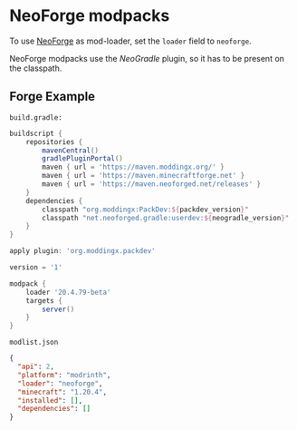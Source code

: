 # NeoForge modpacks

To use [NeoForge](https://projects.neoforged.net/neoforged/neoforge) as mod-loader, set the `loader` field to `neoforge`.

NeoForge modpacks use the *NeoGradle* plugin, so it has to be present on the classpath.

## Forge Example

`build.gradle:`

```gradle
buildscript {
    repositories {
        mavenCentral()
        gradlePluginPortal()
        maven { url = 'https://maven.moddingx.org/' }
        maven { url = 'https://maven.minecraftforge.net' }
        maven { url = 'https://maven.neoforged.net/releases' }
    }
    dependencies {
        classpath "org.moddingx:PackDev:${packdev_version}"
        classpath "net.neoforged.gradle:userdev:${neogradle_version}"
    }
}

apply plugin: 'org.moddingx.packdev'

version = '1'

modpack {
    loader '20.4.79-beta'
    targets {
        server()
    }
}
```

`modlist.json`

```json
{
  "api": 2,
  "platform": "modrinth",
  "loader": "neoforge",
  "minecraft": "1.20.4",
  "installed": [],
  "dependencies": []
}
```
